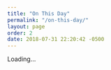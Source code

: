 ```yaml
---
title: "On This Day"
permalink: "/on-this-day/"
layout: page
order: 2
date: 2018-07-31 22:20:42 -0500
---
```

<div id="on-this-day">
  Loading...
</div>

<script src="https://micromemories.cleverdevil.io/js?tz=US/Pacific"></script>
